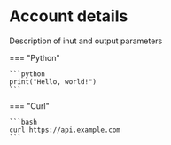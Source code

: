 # Account details

Description of inut and output parameters

=== "Python"

    ```python
    print("Hello, world!")
    ```

=== "Curl"

    ```bash
    curl https://api.example.com
    ```
